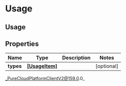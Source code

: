 # Usage

## Usage

## Properties

|Name | Type | Description | Notes|
|------------ | ------------- | ------------- | -------------|
| **types** | [**[UsageItem]**](UsageItem) |  | [optional] |



_PureCloudPlatformClientV2@159.0.0_
